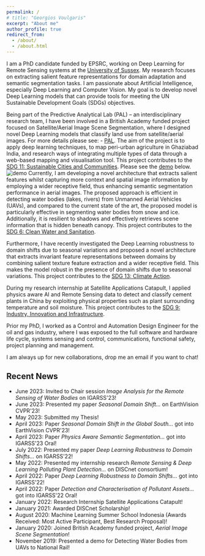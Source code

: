 ```yaml
---
permalink: /
# title: "Georgios Voulgaris"
excerpt: "About me"
author_profile: true
redirect_from:
  - /about/
  - /about.html
---
```


I am a PhD candidate funded by EPSRC, working on Deep Learning for Remote Sensing systems at the [University of Sussex](https://profiles.sussex.ac.uk/p188305-georgios-voulgaris). My research focuses on extracting salient feature representations for domain adaptation and semantic segmentation tasks. I am passionate about Artificial Intelligence, especially Deep Learning and Computer Vision. My goal is to develop novel Deep Learning models that can provide tools for meeting the UN Sustainable Development Goals (SDGs) objectives.

Being part of the Predictive Analytical Lab (PAL) – an interdisciplinary research team, I have been involved in a British Academy funded project focused on Satellite/Aerial Image Scene Segmentation, where I designed novel Deep Learning models that classify land use from satellite/aerial images. For more details please see: - [PAL](https://wearepal.ai/projects/ssrp). The aim of the project is to apply deep learning techniques, to map peri-urban agriculture in Ghaziabad India, and research ways of integrating multiple types of data through a web-based mapping and visualisation tool. This project contributes to the [SDG 11: Sustainable Cities and Communities](https://sdgs.un.org/goals/goal11). Please see the [demo](https://www.youtube.com/watch?v=AFC0Z3B0lzY) below.
![demo](https://gvsam7.github.io/images/Deep_Learning_Satellite_Image_Scene_Classification_Demo.gif)
Currently, I am developing a novel architecture that extracts salient features whilst capturing more context and spatial image information by employing a wider receptive field, thus enhancing semantic segmentation performance in aerial images. The proposed approach is efficient in detecting water bodies (lakes, rivers) from Unmanned Aerial Vehicles (UAVs), and compared to the current state of the art, the proposed model is particularly effective in segmenting water bodies from snow and ice. Additionally, it is resilient to shadows and effectively retrieves scene information that is hidden beneath canopy. This project contributes to the [SDG 6: Clean Water and Sanitation](https://sdgs.un.org/goals/goal6).

Furthermore, I have recently investigated the Deep Learning robustness to domain shifts due to seasonal variations and proposed a novel architecture that extracts invariant feature representations between domains by combining salient texture feature extraction and a wider receptive field. This makes the model robust in the presence of domain shifts due to seasonal variations. This project contributes to the [SDG 13: Climate Action](https://sdgs.un.org/goals/goal13).

During my research internship at Satellite Applications Catapult, I applied physics aware AI and Remote Sensing data to detect and classify cement plants in China by exploiting physical properties such as plant surrounding temperature and soil moisture. This project contributes to the [SDG 9: Industry, Innovation and Infrastructure](https://sdgs.un.org/goals/goal9).

Prior my PhD, I worked as a Control and Automation Design Engineer for the oil and gas industry, where I was exposed to the full software and hardware life cycle, systems sensing and control, communications, functional safety, project planning and management.

I am always up for new collaborations, drop me an email if you want to chat!

## Recent News

* June 2023: Invited to Chair session *Image Analysis for the Remote Sensing of Water Bodies* on IGARSS'23!
* June 2023: Presented my paper *Seasonal Domain Shift...* on EarthVision CVPR'23!
* May 2023: Submitted my Thesis!
* April 2023: Paper *Seasonal Domain Shift in the Global South...* got into EarthVision CVPR'23!
* April 2023: Paper *Physics Aware Semantic Segmentation...* got into IGARSS'23 Oral!
* July 2022: Presented my paper *Deep Learning Robustness to Domain Shifts...* on IGARSS'22!
* May 2022: Presented my internship research *Remote Sensing & Deep Learning Polluting Plant Detection...* on DISCnet consortium!
* April 2022: Paper *Deep Learning Robustness to Domain Shifts...* got into IGARSS'22!
* April 2022: Paper *Detection and Characterisation of Pollutant Assets...* got into IGARSS'22 Oral!
* January 2022: Research Internship Satellite Applications Catapult!
* January 2021: Awarded DISCnet Scholarship!
* August 2020: Machine Learning Summer School Indonesia (Awards Received: Most Active Participant, Best Research Proposal)!
* January 2020: Joined British Academy funded project, *Aerial Image Scene Segmentation*!
* November 2019: Presented a demo for Detecting Water Bodies from UAVs to National Rail!
